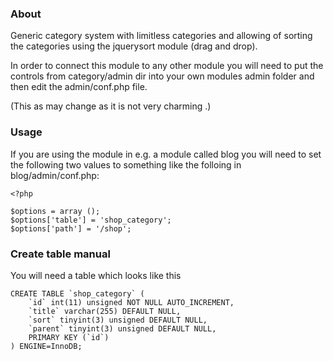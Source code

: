 ### About

Generic category system with limitless categories and allowing of 
sorting the categories using the jquerysort module (drag and drop). 

In order to connect this module to any other module you will need
to put the controls from category/admin dir into your own modules 
admin folder and then edit the admin/conf.php file. 

(This as may change as it is not very charming .)

### Usage

If you are using the module in e.g. a module called blog you 
will need to set the following two values to something like
the folloing in blog/admin/conf.php:

    <?php

    $options = array ();   
    $options['table'] = 'shop_category';
    $options['path'] = '/shop';


### Create table manual

You will need a table which looks like this

    CREATE TABLE `shop_category` (
        `id` int(11) unsigned NOT NULL AUTO_INCREMENT,
        `title` varchar(255) DEFAULT NULL,
        `sort` tinyint(3) unsigned DEFAULT NULL,
        `parent` tinyint(3) unsigned DEFAULT NULL,
        PRIMARY KEY (`id`)
    ) ENGINE=InnoDB;

